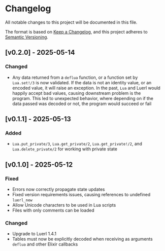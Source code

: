 # Changelog

All notable changes to this project will be documented in this file.

The format is based on [Keep a Changelog](https://keepachangelog.com/en/1.1.0/),
and this project adheres to [Semantic Versioning](https://semver.org/spec/v2.0.0.html).

## [v0.2.0] - 2025-05-14

### Changed
- Any data returned from a `deflua` function, or a function set by `Lua.set!/3` is now validated. If the data is not an identity value, or an encoded value, it will raise an exception. In the past, `Lua` and Luerl would happily accept bad values, causing downstream problem is the program. This led to unexpected behavior, where depending on if the data passed was decoded or not, the program would succeed or fail


## [v0.1.1] - 2025-05-13

### Added
- `Lua.put_private/3`, `Lua.get_private/2`, `Lua.get_private!/2`, and `Lua.delete_private/2` for working with private state

## [v0.1.0] - 2025-05-12

### Fixed

- Errors now correctly propagate state updates
- Fixed version requirements issues, causing references to undefined `luerl_new`
- Allow Unicode characters to be used in Lua scripts
- Files with only comments can be loaded

### Changed

- Upgrade to Luerl 1.4.1
- Tables must now be explicitly decoded when receiving as arguments `deflua` and other Elixir callbacks


[unreleased]: https://github.com/tv-labs/lua/compare/v0.2.0...HEAD
[0.1.1]: https://github.com/tv-labs/lua/compare/v0.1.1...v0.2.0
[0.1.1]: https://github.com/tv-labs/lua/compare/v0.1.0...v0.1.1
[0.1.0]: https://github.com/tv-labs/lua/compare/v0.0.22...v0.1.0
